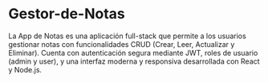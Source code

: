 # Gestor-de-Notas
 La App de Notas es una aplicación full-stack que permite a los usuarios gestionar notas con funcionalidades CRUD (Crear, Leer, Actualizar y Eliminar). Cuenta con autenticación segura mediante JWT, roles de usuario (admin y user), y una interfaz moderna y responsiva desarrollada con React y Node.js.
